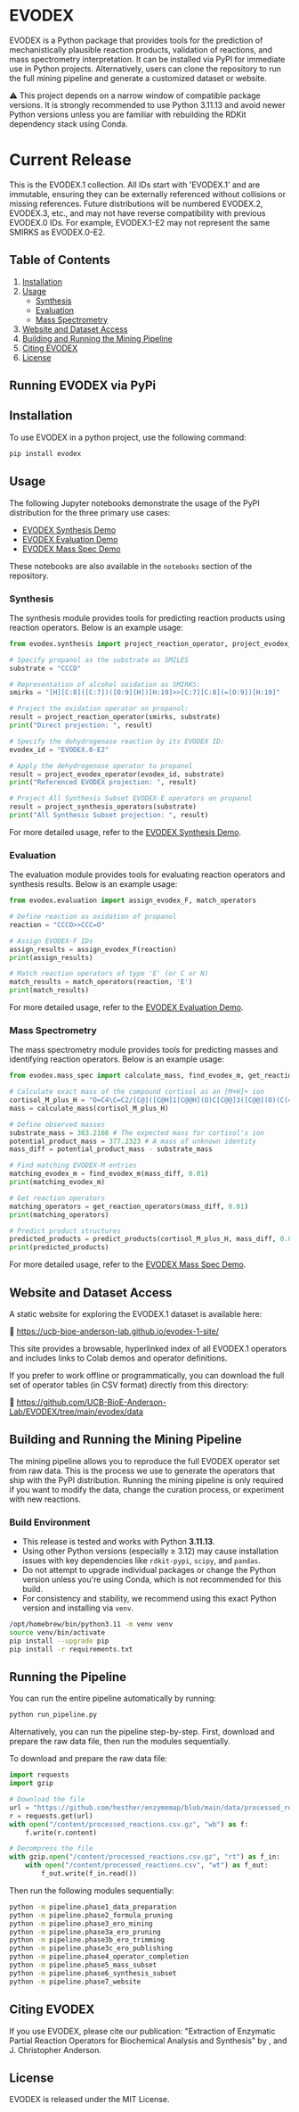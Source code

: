 # EVODEX


EVODEX is a Python package that provides tools for the prediction of mechanistically plausible reaction products, validation of reactions, and mass spectrometry interpretation. It can be installed via PyPI for immediate use in Python projects. Alternatively, users can clone the repository to run the full mining pipeline and generate a customized dataset or website.

⚠️ This project depends on a narrow window of compatible package versions. It is strongly recommended to use Python 3.11.13 and avoid newer Python versions unless you are familiar with rebuilding the RDKit dependency stack using Conda.

# Current Release
This is the EVODEX.1 collection. All IDs start with 'EVODEX.1' and are immutable, ensuring they can be externally referenced without collisions or missing references. Future distributions will be numbered EVODEX.2, EVODEX.3, etc., and may not have reverse compatibility with previous EVODEX.0 IDs. For example, EVODEX.1-E2 may not represent the same SMIRKS as EVODEX.0-E2.

## Table of Contents
1. [Installation](#installation)
2. [Usage](#usage)
    - [Synthesis](#synthesis)
    - [Evaluation](#evaluation)
    - [Mass Spectrometry](#mass-spectrometry)
3. [Website and Dataset Access](#website-and-dataset-access)
4. [Building and Running the Mining Pipeline](#building-and-running-the-mining-pipeline)
5. [Citing EVODEX](#citing-evodex)
6. [License](#license)

## Running EVODEX via PyPi

## Installation
To use EVODEX in a python project, use the following command:
```bash
pip install evodex
```

## Usage
The following Jupyter notebooks demonstrate the usage of the PyPI distribution for the three primary use cases:
- [EVODEX Synthesis Demo](https://colab.research.google.com/drive/16liT8RhMCcRzXa_BVdYX7xgbgVAWK4tA)
- [EVODEX Evaluation Demo](https://colab.research.google.com/drive/1IvoaXjtnu7ZSvot_1Ovq3g-h5IVCdSn4)
- [EVODEX Mass Spec Demo](https://colab.research.google.com/drive/1CV5HM9lBy-U-J6nLqBlO6Y1WtCFWP8rX)

These notebooks are also available in the `notebooks` section of the repository.

### Synthesis
The synthesis module provides tools for predicting reaction products using reaction operators. Below is an example usage:

```python
from evodex.synthesis import project_reaction_operator, project_evodex_operator, project_synthesis_operators

# Specify propanol as the substrate as SMILES
substrate = "CCCO"

# Representation of alcohol oxidation as SMIRKS:
smirks = "[H][C:8]([C:7])([O:9][H])[H:19]>>[C:7][C:8](=[O:9])[H:19]"

# Project the oxidation operator on propanol:
result = project_reaction_operator(smirks, substrate)
print("Direct projection: ", result)

# Specify the dehydrogenase reaction by its EVODEX ID:
evodex_id = "EVODEX.0-E2"

# Apply the dehydrogenase operator to propanol
result = project_evodex_operator(evodex_id, substrate)
print("Referenced EVODEX projection: ", result)

# Project All Synthesis Subset EVODEX-E operators on propanol
result = project_synthesis_operators(substrate)
print("All Synthesis Subset projection: ", result)
```

For more detailed usage, refer to the [EVODEX Synthesis Demo](https://colab.research.google.com/drive/16liT8RhMCcRzXa_BVdYX7xgbgVAWK4tA).

### Evaluation
The evaluation module provides tools for evaluating reaction operators and synthesis results. Below is an example usage:

```python
from evodex.evaluation import assign_evodex_F, match_operators

# Define reaction as oxidation of propanol
reaction = "CCCO>>CCC=O"

# Assign EVODEX-F IDs
assign_results = assign_evodex_F(reaction)
print(assign_results)

# Match reaction operators of type 'E' (or C or N)
match_results = match_operators(reaction, 'E')
print(match_results)
```

For more detailed usage, refer to the [EVODEX Evaluation Demo](https://colab.research.google.com/drive/1IvoaXjtnu7ZSvot_1Ovq3g-h5IVCdSn4).

### Mass Spectrometry
The mass spectrometry module provides tools for predicting masses and identifying reaction operators. Below is an example usage:

```python
from evodex.mass_spec import calculate_mass, find_evodex_m, get_reaction_operators, predict_products

# Calculate exact mass of the compound cortisol as an [M+H]+ ion
cortisol_M_plus_H = "O=C4\C=C2/[C@]([C@H]1[C@@H](O)C[C@@]3([C@@](O)(C(=O)CO)CC[C@H]3[C@@H]1CC2)C)(C)CC4.[H+]"
mass = calculate_mass(cortisol_M_plus_H)

# Define observed masses
substrate_mass = 363.2166 # The expected mass for cortisol's ion
potential_product_mass = 377.2323 # A mass of unknown identity
mass_diff = potential_product_mass - substrate_mass

# Find matching EVODEX-M entries
matching_evodex_m = find_evodex_m(mass_diff, 0.01)
print(matching_evodex_m)

# Get reaction operators
matching_operators = get_reaction_operators(mass_diff, 0.01)
print(matching_operators)

# Predict product structures
predicted_products = predict_products(cortisol_M_plus_H, mass_diff, 0.01)
print(predicted_products)
```

For more detailed usage, refer to the [EVODEX Mass Spec Demo](https://colab.research.google.com/drive/1CV5HM9lBy-U-J6nLqBlO6Y1WtCFWP8rX).

## Website and Dataset Access

A static website for exploring the EVODEX.1 dataset is available here:

🔗 https://ucb-bioe-anderson-lab.github.io/evodex-1-site/

This site provides a browsable, hyperlinked index of all EVODEX.1 operators and includes links to Colab demos and operator definitions.

If you prefer to work offline or programmatically, you can download the full set of operator tables (in CSV format) directly from this directory:

📂 https://github.com/UCB-BioE-Anderson-Lab/EVODEX/tree/main/evodex/data

## Building and Running the Mining Pipeline
The mining pipeline allows you to reproduce the full EVODEX operator set from raw data. This is the process we use to generate the operators that ship with the PyPI distribution. Running the mining pipeline is only required if you want to modify the data, change the curation process, or experiment with new reactions.

### Build Environment

- This release is tested and works with Python **3.11.13**.
- Using other Python versions (especially ≥ 3.12) may cause installation issues with key dependencies like `rdkit-pypi`, `scipy`, and `pandas`.
- Do not attempt to upgrade individual packages or change the Python version unless you're using Conda, which is not recommended for this build.
- For consistency and stability, we recommend using this exact Python version and installing via `venv`.

```bash
/opt/homebrew/bin/python3.11 -m venv venv
source venv/bin/activate
pip install --upgrade pip
pip install -r requirements.txt
```

## Running the Pipeline

You can run the entire pipeline automatically by running:

```bash
python run_pipeline.py
```

Alternatively, you can run the pipeline step-by-step. First, download and prepare the raw data file, then run the modules sequentially.

To download and prepare the raw data file:

```python
import requests
import gzip

# Download the file
url = "https://github.com/hesther/enzymemap/blob/main/data/processed_reactions.csv.gz?raw=true"
r = requests.get(url)
with open("/content/processed_reactions.csv.gz", "wb") as f:
    f.write(r.content)

# Decompress the file
with gzip.open("/content/processed_reactions.csv.gz", "rt") as f_in:
    with open("/content/processed_reactions.csv", "wt") as f_out:
        f_out.write(f_in.read())
```

Then run the following modules sequentially:

```bash
python -m pipeline.phase1_data_preparation
python -m pipeline.phase2_formula_pruning
python -m pipeline.phase3_ero_mining
python -m pipeline.phase3a_ero_pruning
python -m pipeline.phase3b_ero_trimming
python -m pipeline.phase3c_ero_publishing
python -m pipeline.phase4_operator_completion
python -m pipeline.phase5_mass_subset
python -m pipeline.phase6_synthesis_subset
python -m pipeline.phase7_website
```

## Citing EVODEX
If you use EVODEX, please cite our publication:
"Extraction of Enzymatic Partial Reaction Operators for Biochemical Analysis and Synthesis" by <insert all authors>, and J. Christopher Anderson.

## License
EVODEX is released under the MIT License.
